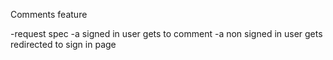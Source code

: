 Comments feature

-request spec
-a signed in user gets to comment
-a non signed in user gets redirected to sign in page

